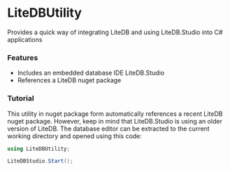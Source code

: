 # LiteDBUtility
Provides a quick way of integrating LiteDB and using LiteDB.Studio into C# applications

### Features
+ Includes an embedded database IDE LiteDB.Studio
+ References a LiteDB nuget package

### Tutorial

This utility in nuget package form automatically references a recent LiteDB nuget package. However, keep in mind that LiteDB.Studio is using an older version of LiteDB. The database editor can be extracted to the current working directory and opened using this code:
```cs
using LiteDBUtility;

LiteDBStudio.Start();
```
